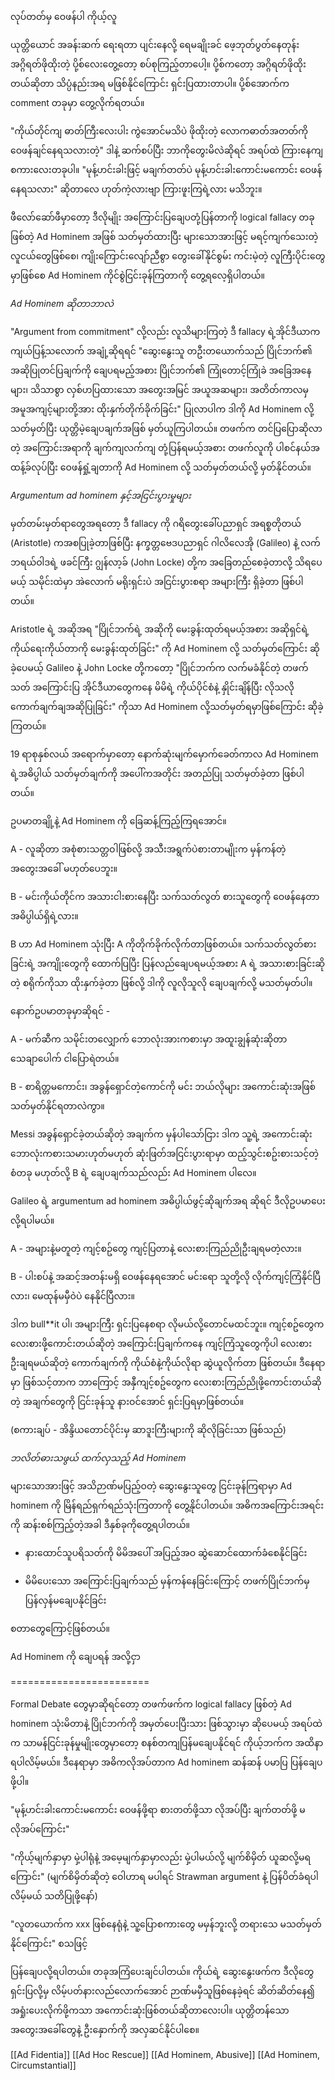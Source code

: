လုပ်တတ်မှ ဝေဖန်ပါ ကိုယ့်လူ

ယုတ္တိယောင် အခန်းဆက် ရေးရတာ ပျင်းနေလို့ ရေမချိုးခင် ဖေ့ဘုတ်ပွတ်နေတုန်း အဂ္ဂိရတ်ဖိုထိုးတဲ့ ပို့စ်လေးတွေ့တော့ စပ်စုကြည့်တာပေါ့။ ပို့စ်ကတော့ အဂ္ဂိရတ်ဖိုထိုးတယ်ဆိုတာ သိပ္ပံနည်းအရ မဖြစ်နိုင်ကြောင်း ရှင်းပြထားတာပါ။ ပို့စ်အောက်က comment တခုမှာ တွေ့လိုက်ရတယ်။

"ကိုယ်တိုင်ကျ ဓာတ်ကြီးလေးပါး ကွဲအောင်မသိပဲ ဖိုထိုးတဲ့ လောကဓာတ်အတတ်ကို ဝေဖန်ချင်နေရသလားတဲ့" ဒါနဲ့ ဆက်စပ်ပြီး ဘာကိုတွေးမိလဲဆိုရင် အရပ်ထဲ ကြားနေကျ စကားလေးတခုပါ။ "မုန့်ဟင်းခါးဖြင့် မချက်တတ်ပဲ မုန့်ဟင်းခါးကောင်းမကောင်း ဝေဖန်နေရသလား" ဆိုတာလေ ဟုတ်ကဲ့လားဗျာ ကြားဖူးကြရဲ့လား မသိဘူး။

ဖီလော်ဆော်ဖီမှာတော့ ဒီလိုမျိုး အကြောင်းပြချေပတုံ့ပြန်တာကို logical fallacy တခုဖြစ်တဲ့ Ad Hominem အဖြစ် သတ်မှတ်ထားပြီး များသောအားဖြင့် မရင့်ကျက်သေးတဲ့ လူငယ်တွေဖြစ်စေ၊ ကျိုးကြောင်းလျော်ညီစွာ တွေးခေါ်နိုင်စွမ်း ကင်းမဲ့တဲ့ လူကြီးပိုင်းတွေမှာဖြစ်စေ Ad Hominem ကိုင်စွဲငြင်းခုန်ကြတာကို တွေ့ရလေ့ရှိပါတယ်။

*Ad Hominem ဆိုတာဘာလဲ*

"Argument from commitment" လို့လည်း လူသိများကြတဲ့ ဒီ fallacy ရဲ့အိုင်ဒီယာက ကျယ်ပြန့်သလောက် အချုံ့ဆိုရရင် "ဆွေးနွေးသူ တဦးတယောက်သည် ပြိုင်ဘက်၏ အဆိုပြုတင်ပြချက်ကို ချေပရမည့်အစား ပြိုင်ဘက်၏ ကြုံတောင့်ကြုံခဲ အခြေအနေများ၊ သိသာစွာ လှစ်ဟပြထားသော အတွေးအမြင် အယူအဆများ၊ အတိတ်ကာလမှ အမူအကျင့်များတို့အား ထိုးနှက်တိုက်ခိုက်ခြင်း" ပြုလာပါက ဒါကို Ad Hominem လို့ သတ်မှတ်ပြီး ယုတ္တိမဲ့ချေပချက်အဖြစ် မှတ်ယူကြပါတယ်။ တဖက်က တင်ပြပြောဆိုလာတဲ့ အကြောင်းအရာကို ချက်ကျလက်ကျ တုံ့ပြန်ရမယ့်အစား တဖက်လူကို ပါစင်နယ်အထန့်ခ်လုပ်ပြီး ဝေဖန်ရှုံ့ချတာကို Ad Hominem လို့ သတ်မှတ်တယ်လို့ မှတ်နိုင်တယ်။

*Argumentum ad hominem နှင့်အငြင်းပွားမှုများ*

မှတ်တမ်းမှတ်ရာတွေအရတော့ ဒီ fallacy ကို ဂရိတွေးခေါ်ပညာရှင် အရစ္စတိုတယ် (Aristotle) ကအစပြုခဲ့တာဖြစ်ပြီး နက္ခတ္တဗေဒပညာရှင် ဂါလိလေအို (Galileo) နဲ့ လက်ဘရယ်ဝါဒရဲ့ ဖခင်ကြီး ဂျွန်လာ့ခ် (John Locke) တို့က အခြေတည်စေခဲ့တာလို့ သိရပေမယ့် သမိုင်းထဲမှာ အဲလောက် မရိုးရှင်းပဲ အငြင်းပွားစရာ အများကြီး ရှိခဲ့တာ ဖြစ်ပါတယ်။

Aristotle ရဲ့ အဆိုအရ "ပြိုင်ဘက်ရဲ့ အဆိုကို မေးခွန်းထုတ်ရမယ့်အစား အဆိုရှင်ရဲ့ ကိုယ်ရေးကိုယ်တာကို မေးခွန်းထုတ်ခြင်း" ကို Ad Hominem လို့ သတ်မှတ်ကြောင်း ဆိုခဲ့ပေမယ့် Galileo နဲ့ John Locke တို့ကတော့ "ပြိုင်ဘက်က လက်မခံနိုင်တဲ့ တဖက်သတ် အကြောင်းပြ အိုင်ဒီယာတွေကနေ မိမိရဲ့ ကိုယ်ပိုင်စံနဲ့ နှိုင်းချိန်ပြီး လိုသလို ကောက်ချက်ချအဆိုပြုခြင်း" ကိုသာ Ad Hominem လို့သတ်မှတ်ရမှာဖြစ်ကြောင်း ဆိုခဲ့ကြတယ်။

19 ရာစုနှစ်လယ် အရောက်မှာတော့ နောက်ဆုံးမျက်မှောက်ခေတ်ကာလ Ad Hominem ရဲ့အဓိပ္ပါယ် သတ်မှတ်ချက်ကို အပေါ်ကအတိုင်း အတည်ပြု သတ်မှတ်ခဲ့တာ ဖြစ်ပါတယ်။

ဥပမာတချို့နဲ့ Ad Hominem ကို ခြေဆန့်ကြည့်ကြရအောင်။

A - လူဆိုတာ အစုံစားသတ္တဝါဖြစ်လို့ အသီးအရွက်ပဲစားတာမျိုးက မှန်ကန်တဲ့ အတွေးအခေါ် မဟုတ်ပေဘူး။

B - မင်းကိုယ်တိုင်က အသားငါးစားနေပြီး သက်သတ်လွတ် စားသူတွေကို ဝေဖန်နေတာ အဓိပ္ပါယ်ရှိရဲ့လား။

B ဟာ Ad Hominem သုံးပြီး A ကိုတိုက်ခိုက်လိုက်တာဖြစ်တယ်။ သက်သတ်လွတ်စားခြင်းရဲ့ အကျိုးတွေကို ထောက်ပြပြီး ပြန်လည်ချေပရမယ့်အစား A ရဲ့ အသားစားခြင်းဆိုတဲ့ စရိုက်ကိုသာ ထိုးနှက်ခဲ့တာ ဖြစ်လို့ ဒါကို လူလိုသူလို ချေပချက်လို့ မသတ်မှတ်ပါ။

နောက်ဥပမာတခုမှာဆိုရင် -

A - မက်ဆီက သမိုင်းတလျှောက် ဘောလုံးအားကစားမှာ အထူးချွန်ဆုံးဆိုတာ သေချာပေါက် ငါပြောရဲတယ်။

B - စာရိတ္တမကောင်း၊ အခွန်ရှောင်တဲ့ကောင်ကို မင်း ဘယ်လိုများ အကောင်းဆုံးအဖြစ် သတ်မှတ်နိုင်ရတာလဲကွာ။

Messi အခွန်ရှောင်ခဲ့တယ်ဆိုတဲ့ အချက်က မှန်ပါသော်ငြား ဒါက သူ့ရဲ့ အကောင်းဆုံး ဘောလုံးကစားသမားဟုတ်မဟုတ် ဆုံးဖြတ်အငြင်းပွားရာမှာ ထည့်သွင်းစဥ်းစားသင့်တဲ့ စံတခု မဟုတ်လို့ B ရဲ့ ချေပချက်သည်လည်း Ad Hominem ပါလေ။

Galileo ရဲ့ argumentum ad hominem အဓိပ္ပါယ်ဖွင့်ဆိုချက်အရ ဆိုရင် ဒီလိုဥပမာပေးလို့ရပါမယ်။

A - အများနဲ့မတူတဲ့ ကျင့်စဥ်တွေ ကျင့်ပြတာနဲ့ လေးစားကြည်ညိုဦးချရမတဲ့လား။

B - ပါးစပ်နဲ့ အဆင့်အတန်းမရှိ ဝေဖန်နေရအောင် မင်းရော သူတို့လို လိုက်ကျင့်ကြံနိုင်ပြီလား၊ မေထုန်မမှီဝဲပဲ နေနိုင်ပြီလား။

ဒါက bull**it ပါ၊ အများကြီး ရှင်းပြနေစရာ လိုမယ်လို့တောင်မထင်ဘူး။ ကျင့်စဥ်တွေက လေးစားဖို့ကောင်းတယ်ဆိုတဲ့ အကြောင်းပြချက်ကနေ ကျင့်ကြံသူတွေကိုပါ လေးစားဦးချရမယ်ဆိုတဲ့ ကောက်ချက်ကို ကိုယ်စံနဲ့ကိုယ်လိုရာ ဆွဲယူလိုက်တာ ဖြစ်တယ်။ ဒီနေရာမှာ ဖြစ်သင့်တာက ဘာကြောင့် အနှီကျင့်စဥ်တွေက လေးစားကြည်ညိုဖို့ကောင်းတယ်ဆိုတဲ့ အချက်တွေကို ငြင်းခုန်သူ နားဝင်အောင် ရှင်းပြရမှာဖြစ်တယ်။

(စကားချပ် - အိန္ဒိယတောင်ပိုင်းမှ ဆာဒူးကြီးများကို ဆိုလိုခြင်းသာ ဖြစ်သည်)

*ဘလိတ်ဓားသဖွယ် ထက်လှသည့် Ad Hominem*

များသောအားဖြင့် အသိဉာဏ်မပြည့်ဝတဲ့ ဆွေးနွေးသူတွေ ငြင်းခုန်ကြရာမှာ Ad hominem ကို မြိန်ရည်ရှက်ရည်သုံးကြတာကို တွေ့နိုင်ပါတယ်။ အဓိကအကြောင်းအရင်းကို ဆန်းစစ်ကြည့်တဲ့အခါ ဒီနှစ်ခုကိုတွေ့ရပါတယ်။

- နားထောင်သူပရိသတ်ကို မိမိအပေါ် အပြည့်အဝ ဆွဲဆောင်ထောက်ခံစေနိုင်ခြင်း

- မိမိပေးသော အကြောင်းပြချက်သည် မှန်ကန်နေခြင်းကြောင့် တဖက်ပြိုင်ဘက်မှ ပြန်လှန်မချေပနိုင်ခြင်း

စတာတွေကြောင့်ဖြစ်တယ်။

Ad Hominem ကို ချေပရန် အလို့ငှာ

========================

Formal Debate တွေမှာဆိုရင်တော့ တဖက်ဖက်က logical fallacy ဖြစ်တဲ့ Ad hominem သုံးမိတာနဲ့ ပြိုင်ဘက်ကို အမှတ်ပေးပြီးသား ဖြစ်သွားမှာ ဆိုပေမယ့် အရပ်ထဲက သာမန်ငြင်းခုန်မှုမျိုးတွေမှာတော့ စနစ်တကျပြန်မချေပနိုင်ရင် ကိုယ့်ဘက်က အထိနာရပါလိမ့်မယ်။ ဒီနေရာမှာ အဓိကလိုအပ်တာက Ad hominem ဆန်ဆန် ပမာပြ ပြန်ချေပဖို့ပါ။

"မုန့်ဟင်းခါးကောင်းမကောင်း ဝေဖန်ဖို့ရာ စားတတ်ဖို့သာ လိုအပ်ပြီး ချက်တတ်ဖို့ မလိုအပ်ကြောင်း"

"ကိုယ့်မျက်နှာမှာ မှဲ့ပါရုံနဲ့ အမေ့မျက်နှာမှာလည်း မှဲ့ပါမယ်လို့ မျက်စိမှိတ် ယူဆလို့မရကြောင်း" (မျက်စိမှိတ်ဆိုတဲ့ ဝေါဟာရ မပါရင် Strawman argument နဲ့ ပြန်ပိတ်ခံရပါလိမ့်မယ် သတိပြုဖို့နော်)

"လူတယောက်က xxx ဖြစ်နေရုံနဲ့ သူ့ပြောစကားတွေ မမှန်ဘူးလို့ တရားသေ မသတ်မှတ်နိုင်ကြောင်း" စသဖြင့်

ပြန်ချေပလို့ရပါတယ်။ တခုအကြံပေးချင်ပါတယ်။ ကိုယ်ရဲ့ ဆွေးနွေးဖက်က ဒီလိုတွေရှင်းပြလို့မှ လိမ့်ပတ်နားလည်လောက်အောင် ဉာဏ်မမှီသူဖြစ်နေခဲ့ရင် ဆိတ်ဆိတ်နေ၍ အရှုံးပေးလိုက်ဖို့ကသာ အကောင်းဆုံးဖြစ်တယ်ဆိုတာလေးပါ။ ယုတ္တိတန်သော အတွေးအခေါ်တွေနဲ့ ဦးနှောက်ကို အလှဆင်နိုင်ပါစေ။

[[Ad Fidentia]]
[[Ad Hoc Rescue]]
[[Ad Hominem, Abusive]]
[[Ad Hominem, Circumstantial]]
